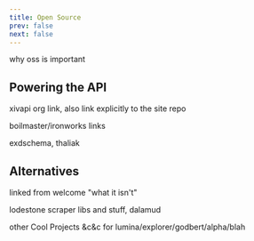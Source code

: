 ```yaml
---
title: Open Source
prev: false
next: false
---
```


why oss is important

## Powering the API

xivapi org link, also link explicitly to the site repo

boilmaster/ironworks links

exdschema, thaliak

## Alternatives

linked from welcome "what it isn't"

lodestone scraper libs and stuff, dalamud

other Cool Projects &c&c for lumina/explorer/godbert/alpha/blah
